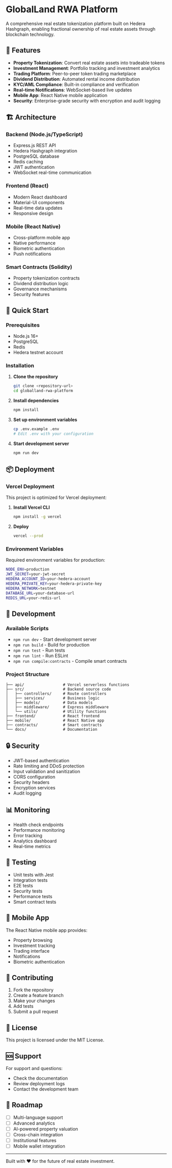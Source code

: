 # GlobalLand RWA Platform

A comprehensive real estate tokenization platform built on Hedera Hashgraph, enabling fractional ownership of real estate assets through blockchain technology.

## 🚀 Features

- **Property Tokenization**: Convert real estate assets into tradeable tokens
- **Investment Management**: Portfolio tracking and investment analytics
- **Trading Platform**: Peer-to-peer token trading marketplace
- **Dividend Distribution**: Automated rental income distribution
- **KYC/AML Compliance**: Built-in compliance and verification
- **Real-time Notifications**: WebSocket-based live updates
- **Mobile App**: React Native mobile application
- **Security**: Enterprise-grade security with encryption and audit logging

## 🏗️ Architecture

### Backend (Node.js/TypeScript)
- Express.js REST API
- Hedera Hashgraph integration
- PostgreSQL database
- Redis caching
- JWT authentication
- WebSocket real-time communication

### Frontend (React)
- Modern React dashboard
- Material-UI components
- Real-time data updates
- Responsive design

### Mobile (React Native)
- Cross-platform mobile app
- Native performance
- Biometric authentication
- Push notifications

### Smart Contracts (Solidity)
- Property tokenization contracts
- Dividend distribution logic
- Governance mechanisms
- Security features

## 🚀 Quick Start

### Prerequisites
- Node.js 16+
- PostgreSQL
- Redis
- Hedera testnet account

### Installation

1. **Clone the repository**
   ```bash
   git clone <repository-url>
   cd globalland-rwa-platform
   ```

2. **Install dependencies**
   ```bash
   npm install
   ```

3. **Set up environment variables**
   ```bash
   cp .env.example .env
   # Edit .env with your configuration
   ```

4. **Start development server**
   ```bash
   npm run dev
   ```

## 📦 Deployment

### Vercel Deployment

This project is optimized for Vercel deployment:

1. **Install Vercel CLI**
   ```bash
   npm install -g vercel
   ```

2. **Deploy**
   ```bash
   vercel --prod
   ```

### Environment Variables

Required environment variables for production:

```bash
NODE_ENV=production
JWT_SECRET=your-jwt-secret
HEDERA_ACCOUNT_ID=your-hedera-account
HEDERA_PRIVATE_KEY=your-hedera-private-key
HEDERA_NETWORK=testnet
DATABASE_URL=your-database-url
REDIS_URL=your-redis-url
```

## 🔧 Development

### Available Scripts

- `npm run dev` - Start development server
- `npm run build` - Build for production
- `npm run test` - Run tests
- `npm run lint` - Run ESLint
- `npm run compile:contracts` - Compile smart contracts

### Project Structure

```
├── api/                 # Vercel serverless functions
├── src/                 # Backend source code
│   ├── controllers/     # Route controllers
│   ├── services/        # Business logic
│   ├── models/          # Data models
│   ├── middleware/      # Express middleware
│   └── utils/           # Utility functions
├── frontend/            # React frontend
├── mobile/              # React Native app
├── contracts/           # Smart contracts
└── docs/                # Documentation
```

## 🔒 Security

- JWT-based authentication
- Rate limiting and DDoS protection
- Input validation and sanitization
- CORS configuration
- Security headers
- Encryption services
- Audit logging

## 📊 Monitoring

- Health check endpoints
- Performance monitoring
- Error tracking
- Analytics dashboard
- Real-time metrics

## 🧪 Testing

- Unit tests with Jest
- Integration tests
- E2E tests
- Security tests
- Performance tests
- Smart contract tests

## 📱 Mobile App

The React Native mobile app provides:
- Property browsing
- Investment tracking
- Trading interface
- Notifications
- Biometric authentication

## 🤝 Contributing

1. Fork the repository
2. Create a feature branch
3. Make your changes
4. Add tests
5. Submit a pull request

## 📄 License

This project is licensed under the MIT License.

## 🆘 Support

For support and questions:
- Check the documentation
- Review deployment logs
- Contact the development team

## 🌟 Roadmap

- [ ] Multi-language support
- [ ] Advanced analytics
- [ ] AI-powered property valuation
- [ ] Cross-chain integration
- [ ] Institutional features
- [ ] Mobile wallet integration

---

Built with ❤️ for the future of real estate investment.